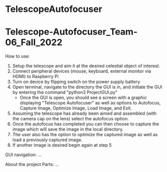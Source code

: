 # TelescopeAutofocuser

# Telescope-Autofocuser_Team-06_Fall_2022

How to use:
1. Setup the telescope and aim it at the desired celestial object of interest. 
2. Connect peripheral devices (mouse, keyboard, external monitor via HDMI) to Raspberry Pi
3. Turn on device by flipping switch on the power supply battery 
4. Open terminal, navigate to the directory the GUI is in, and initiate the GUI by entering the command "python3 ProjectGUI.py"
   - Once the GUI is open, you should see a screen with a graphic displaying "Telescope Autofocuser" as well as options to Autofocus, Capture Image, Optimize Image, Load Image, and Exit. 
5. Assuming the telescope has already been aimed and assembled (with the camera cap on the lens) select the autofocus option. 
6. Once the autofocus has completed you can then choose to capture the image which will save the image in the local directory. 
7. The user also has the option to optimize the captured image as well as load a previously captured image. 
8. If another image is desired begin again at step 5 

GUI navigation:
...

About the project
  Parts: ...
